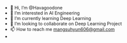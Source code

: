 - 👋 Hi, I’m @Havagoodone
- 👀 I’m interested in AI Engineering
- 🌱 I’m currently learning Deep Learning
- 💞️ I’m looking to collaborate on Deep Learning Project
- 📫 How to reach me mangsuhyun606@gmail.com
- 

<!---
Havagoodone/Havagoodone is a ✨ special ✨ repository because its `README.md` (this file) appears on your GitHub profile.
You can click the Preview link to take a look at your changes.
--->
